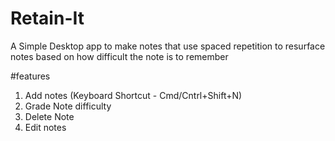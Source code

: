 # Retain-It
A Simple Desktop app to make notes that use spaced repetition to resurface notes based on how difficult the note is to remember

#features
1. Add notes (Keyboard Shortcut - Cmd/Cntrl+Shift+N)
2. Grade Note difficulty 
3. Delete Note
4. Edit notes
